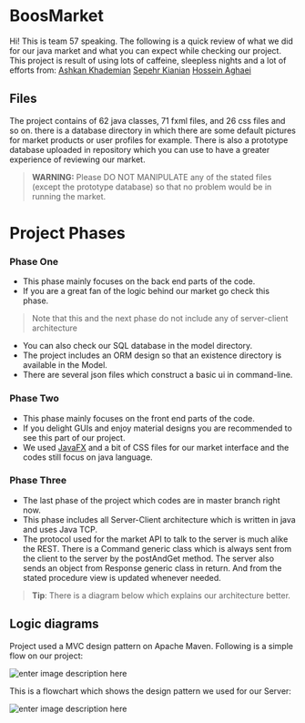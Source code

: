 # BoosMarket

Hi! This is team 57 speaking. The following is a quick review of what we did for our java market and what you can expect while checking our project.
This project is result of using lots of caffeine, sleepless nights and a lot of efforts from:
[Ashkan Khademian](https://github.com/ashkan-khd)
[Sepehr Kianian](https://github.com/sepehrkianian09)
[Hossein Aghaei](https://github.com/hossein2079)


## Files
The project contains of 62 java classes, 71 fxml files, and 26 css files and so on. there is a database directory in which there are some default pictures for market products or user profiles for example. 
There is also a prototype database uploaded in repository which you can use to have a greater experience of reviewing our market.
> **WARNING:** Please DO NOT MANIPULATE any of the stated files (except the prototype database) so that no problem would be in running the market.

# Project Phases
### Phase One
- This phase mainly focuses on the back end parts of the code.
- If you are a great fan of the logic behind our market go check this phase.
> Note that this and the next phase do not include any of server-client architecture
- You can also check our SQL database in the model directory.
- The project includes an ORM design so that an existence directory is available in the Model.
- There are several json files which construct a basic ui in command-line.
### Phase Two
- This phase mainly focuses on the front end parts of the code.
-  If you delight GUIs and enjoy material designs you are recommended to see this part of our project.
- We used [JavaFX](https://www.oracle.com/java/technologies/javase/javafx-overview.html) and a bit of CSS files for our market interface and the codes still focus on java language.
### Phase Three
- The last phase of the project which codes are in master branch right now.
- This phase includes all Server-Client architecture which is written in java and uses Java TCP.
- The protocol used for the market API to talk to the server is much alike the REST. There is a Command generic class which is always sent from the client to the server by the postAndGet method. The server also sends an object from Response generic class in return. And from the stated procedure view is updated whenever needed.
>  **Tip**: There is a diagram below which explains our architecture better.

## Logic diagrams

Project used a MVC design pattern on Apache Maven. Following is a simple flow on our project:

![enter image description here](http://uupload.ir/files/z3o0_screenshot_%28437%29.png)

This is a flowchart which shows the design pattern we used for our Server:

![enter image description here](https://doc-00-5s-docs.googleusercontent.com/docs/securesc/b22bau3ato1opbm37omgr0svoo5ed6l6/opm55fmeav93viq4ghl90mal3ft7o4i7/1596029850000/03857811816447124864/03857811816447124864/1hVvNwHtTwhhKVobTGNAx_4-4AeowXnbP?e=download&authuser=0)
